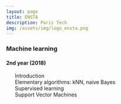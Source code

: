 ```yaml
---
layout: page
title: ENSTA
description: Paris Tech
img: /assets/img/logo_ensta.png
---
```


<h3> Machine learning </h3>
<h4> 2nd year (2018) </h4>
<ul style="list-style-type:none">
<li> Introduction </li>
<li> Elementary algorithms: kNN, naive Bayes </li>
<li> Supervised learning </li>
<li> Support Vector Machines </li>
</ul>

